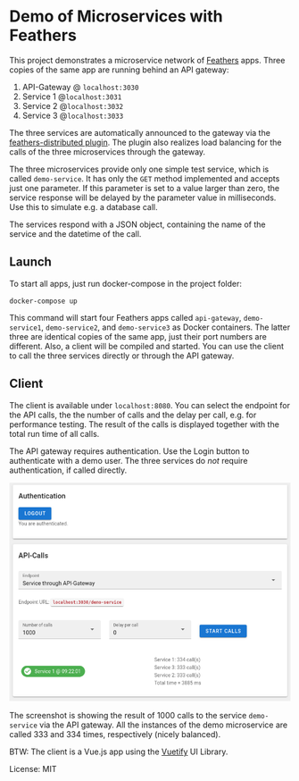 # Demo of Microservices with Feathers

This project demonstrates a microservice network of [Feathers](https://feathersjs.com/) apps. Three copies of the same app are running behind an API gateway:

1. API-Gateway @ <code>localhost:3030</code>
2. Service 1 @<code>localhost:3031</code>
3. Service 2 @<code>localhost:3032</code>
4. Service 3 @<code>localhost:3033</code>

The three services are automatically announced to the gateway via the 
<a href="https://github.com/kalisio/feathers-distributed">feathers-distributed plugin</a>. 
The plugin also realizes load balancing for the calls of the three microservices through the gateway.

The three microservices provide only one simple test service, which is called <code>demo-service</code>. It has only the <code>GET</code> method implemented and accepts just one parameter. If this parameter is set to a value larger than zero, the service response will be delayed by the parameter value in milliseconds. Use this to simulate e.g. a database call.

The services respond with a JSON object, containing the name of the service and the datetime of the call. 


## Launch

To start all apps, just run docker-compose in the project folder:

```
docker-compose up
```

This command will start four Feathers apps called ``api-gateway``, ``demo-service1``, ``demo-service2``, and ``demo-service3`` as Docker containers. The latter three are identical copies of the same app, just their port numbers are different. Also, a client will be compiled and started. You can use the client to call the three services directly or through the API gateway.

## Client 

The client is available under ``localhost:8080``. You can select the endpoint for the API calls, the the number of calls and the delay per call, e.g. for performance testing. The result of the calls is displayed together with the total run time of all calls. 

The API gateway requires authentication. Use the Login button to authenticate with a demo user.
The three services do <em>not</em> require authentication, if called directly.

![Screenshot of the client.](screenshot.png)

The screenshot is showing the result of 1000 calls to the service ``demo-service`` via the API gateway. All the instances of the demo microservice are called 333 and 334 times, respectively (nicely balanced).

BTW: The client is a Vue.js app using the [Vuetify](https://vuetifyjs.com/) UI Library.

License: MIT
